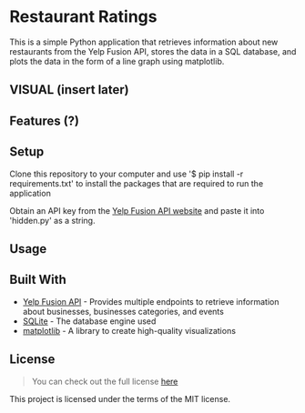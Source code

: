 # Restaurant Ratings
This is a simple Python application that retrieves information about new restaurants from the Yelp Fusion API, stores the data in a SQL database, and plots the data in the form of a line graph using matplotlib. 

## VISUAL (insert later)

## Features (?)

## Setup
Clone this repository to your computer and use '$ pip install -r requirements.txt' to install the packages that are required to run the application

Obtain an API key from the [Yelp Fusion API website](https://www.yelp.com/fusion) and paste it into 'hidden.py' as a string.

## Usage


## Built With
* [Yelp Fusion API](https://www.yelp.com/fusion) - Provides multiple endpoints to retrieve information about businesses, businesses categories, and events
* [SQLite](https://www.sqlite.org/index.html) - The database engine used
* [matplotlib](https://matplotlib.org/) - A library to create high-quality visualizations

## License
> You can check out the full license [here](https://github.com/TylerWon/restaurant-ratings/blob/master/LICENSE)

This project is licensed under the terms of the MIT license. 

